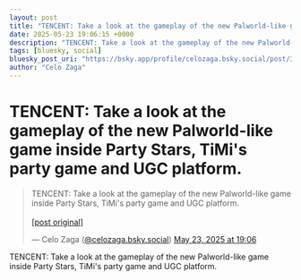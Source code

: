 ```yaml
---
layout: post
title: "TENCENT: Take a look at the gameplay of the new Palworld-like game inside Party Stars, TiMi's party game and UGC platform."
date: 2025-05-23 19:06:15 +0000
description: "TENCENT: Take a look at the gameplay of the new Palworld-like game inside Party Stars, TiMi's party game and UGC platform."
tags: [bluesky, social]
bluesky_post_uri: "https://bsky.app/profile/celozaga.bsky.social/post/3lpud7cvh6c25"
author: "Celo Zaga"
---
```


<h1 class="bluesky-post-title">TENCENT: Take a look at the gameplay of the new Palworld-like game inside Party Stars, TiMi's party game and UGC platform.</h1>


<blockquote class="bluesky-embed" data-bluesky-uri="at://did:plc:lmh6rennptq77inaztnovw4b/app.bsky.feed.post/3lpud7cvh6c25" data-bluesky-embed-color-mode="system">
<p lang="">TENCENT: Take a look at the gameplay of the new Palworld-like game inside Party Stars, TiMi's party game and UGC platform.<br><br><a href="https://bsky.app/profile/celozaga.bsky.social/post/3lpud7cvh6c25">[post original]</a></p>
&mdash; Celo Zaga (<a href="https://bsky.app/profile/did:plc:lmh6rennptq77inaztnovw4b">@celozaga.bsky.social</a>) <a href="https://bsky.app/profile/celozaga.bsky.social/post/3lpud7cvh6c25">May 23, 2025 at 19:06</a>
</blockquote>
<script async src="https://embed.bsky.app/static/embed.js" charset="utf-8"></script>


<p class="bluesky-post-description">TENCENT: Take a look at the gameplay of the new Palworld-like game inside Party Stars, TiMi's party game and UGC platform.</p>
